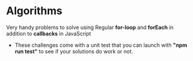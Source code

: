 # Algorithms

Very handy problems to solve using Regular **for-loop** and **forEach** in addition to **callbacks** in JavaScript

* These challenges come with a unit test that you can launch with **"npm run test"** to see if your solutions do work or not.




